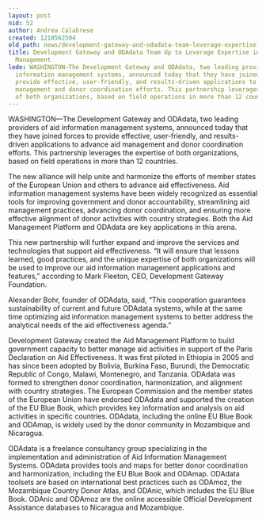 ```yaml
---
layout: post
nid: 52
author: Andrea Calabrese
created: 1218562504
old_path: news/development-gateway-and-odadata-team-leverage-expertise-aid-information-management
title: Development Gateway and ODAdata Team Up to Leverage Expertise in Aid Information
  Management
lede: WASHINGTON—The Development Gateway and ODAdata, two leading providers of aid
  information management systems, announced today that they have joined forces to
  provide effective, user-friendly, and results-driven applications to advance aid
  management and donor coordination efforts. This partnership leverages the expertise
  of both organizations, based on field operations in more than 12 countries.
---
```


WASHINGTON—The Development Gateway and ODAdata, two leading providers of aid information management systems, announced today that they have joined forces to provide effective, user-friendly, and results-driven applications to advance aid management and donor coordination efforts. This partnership leverages the expertise of both organizations, based on field operations in more than 12 countries.

The new alliance will help unite and harmonize the efforts of member states of the European Union and others to advance aid effectiveness. Aid information management systems have been widely recognized as essential tools for improving government and donor accountability, streamlining aid management practices, advancing donor coordination, and ensuring more effective alignment of donor activities with country strategies. Both the Aid Management Platform and ODAdata are key applications in this arena.

This new partnership will further expand and improve the services and technologies that support aid effectiveness. “It will ensure that lessons learned, good practices, and the unique expertise of both organizations will be used to improve our aid information management applications and features,” according to Mark Fleeton, CEO, Development Gateway Foundation.

Alexander Bohr, founder of ODAdata, said, “This cooperation guarantees sustainability of current and future ODAdata systems, while at the same time optimizing aid information management systems to better address the analytical needs of the aid effectiveness agenda.”

Development Gateway created the Aid Management Platform to build government capacity to better manage aid activities in support of the Paris Declaration on Aid Effectiveness. It was first piloted in Ethiopia in 2005 and has since been adopted by Bolivia, Burkina Faso, Burundi, the Democratic Republic of Congo, Malawi, Montenegro, and Tanzania. ODAdata was formed to strengthen donor coordination, harmonization, and alignment with country strategies. The European Commission and the member states of the European Union have endorsed ODAdata and supported the creation of the EU Blue Book, which provides key information and analysis on aid activities in specific countries. ODAdata, including the online EU Blue Book and ODAmap, is widely used by the donor community in Mozambique and Nicaragua.

ODAdata is a freelance consultancy group specializing in the implementation and administration of Aid Information Management Systems. ODAdata provides tools and maps for better donor coordination and harmonization, including the EU Blue Book and ODAmap. ODAdata toolsets are based on international best practices such as ODAmoz, the Mozambique Country Donor Atlas, and ODAnic, which includes the EU Blue Book. ODAnic and ODAmoz are the online accessible Official Development Assistance databases to Nicaragua and Mozambique.
